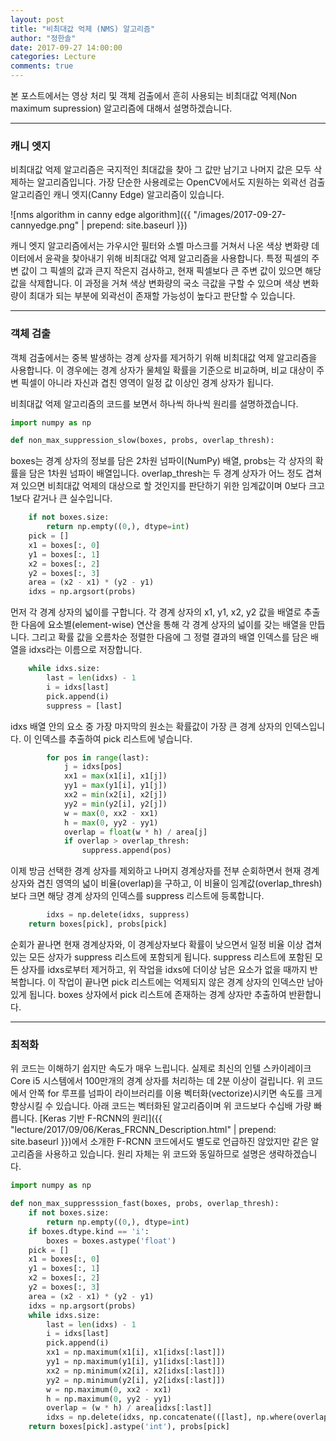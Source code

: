 ```yaml
---
layout: post
title: "비최대값 억제 (NMS) 알고리즘"
author: "정한솔"
date: 2017-09-27 14:00:00
categories: Lecture
comments: true
---
```


본 포스트에서는 영상 처리 및 객체 검출에서 흔히 사용되는 비최대값 억제(Non maximum supression) 알고리즘에 대해서 설명하겠습니다.

---

### 캐니 엣지

비최대값 억제 알고리즘은 국지적인 최대값을 찾아 그 값만 남기고 나머지 값은 모두 삭제하는 알고리즘입니다. 가장 단순한 사용례로는 OpenCV에서도 지원하는 외곽선 검출 알고리즘인 캐니 엣지(Canny Edge) 알고리즘이 있습니다.

![nms algorithm in canny edge algorithm]({{ "/images/2017-09-27-cannyedge.png" | prepend: site.baseurl }})

캐니 엣지 알고리즘에서는 가우시안 필터와 소벨 마스크를 거쳐서 나온 색상 변화량 데이터에서 윤곽을 찾아내기 위해 비최대값 억제 알고리즘을 사용합니다. 특정 픽셀의 주변 값이 그 픽셀의 값과 큰지 작은지 검사하고, 현재 픽셀보다 큰 주변 값이 있으면 해당 값을 삭제합니다. 이 과정을 거쳐 색상 변화량의 국소 극값을 구할 수 있으며 색상 변화량이 최대가 되는 부분에 외곽선이 존재할 가능성이 높다고 판단할 수 있습니다.

---

### 객체 검출

객체 검출에서는 중복 발생하는 경계 상자를 제거하기 위해 비최대값 억제 알고리즘을 사용합니다. 이 경우에는 경계 상자가 물체일 확률을 기준으로 비교하며, 비교 대상이 주변 픽셀이 아니라 자신과 겹친 영역이 일정 값 이상인 경계 상자가 됩니다.

비최대값 억제 알고리즘의 코드를 보면서 하나씩 하나씩 원리를 설명하겠습니다.

```python
import numpy as np

def non_max_suppression_slow(boxes, probs, overlap_thresh):
```

boxes는 경계 상자의 정보를 담은 2차원 넘파이(NumPy) 배열, probs는 각 상자의 확률을 담은 1차원 넘파이 배열입니다. overlap_thresh는 두 경계 상자가 어느 정도 겹쳐져 있으면 비최대값 억제의 대상으로 할 것인지를 판단하기 위한 임계값이며 0보다 크고 1보다 같거나 큰 실수입니다.

```python
    if not boxes.size:
        return np.empty((0,), dtype=int)
    pick = []
    x1 = boxes[:, 0]
    y1 = boxes[:, 1]
    x2 = boxes[:, 2]
    y2 = boxes[:, 3]
    area = (x2 - x1) * (y2 - y1)
    idxs = np.argsort(probs)
```

먼저 각 경계 상자의 넓이를 구합니다. 각 경계 상자의 x1, y1, x2, y2 값을 배열로 추출한 다음에 요소별(element-wise) 연산을 통해 각 경계 상자의 넓이를 갖는 배열을 만듭니다. 그리고 확률 값을 오름차순 정렬한 다음에 그 정렬 결과의 배열 인덱스를 담은 배열을 idxs라는 이름으로 저장합니다.
 
```python
    while idxs.size:
        last = len(idxs) - 1
        i = idxs[last]
        pick.append(i)
        suppress = [last]
```

idxs 배열 안의 요소 중 가장 마지막의 원소는 확률값이 가장 큰 경계 상자의 인덱스입니다. 이 인덱스를 추출하여 pick 리스트에 넣습니다.

```python
        for pos in range(last):
            j = idxs[pos]
            xx1 = max(x1[i], x1[j])
            yy1 = max(y1[i], y1[j])
            xx2 = min(x2[i], x2[j])
            yy2 = min(y2[i], y2[j])
            w = max(0, xx2 - xx1)
            h = max(0, yy2 - yy1)
            overlap = float(w * h) / area[j]
            if overlap > overlap_thresh:
                suppress.append(pos)
```

이제 방금 선택한 경계 상자를 제외하고 나머지 경계상자를 전부 순회하면서 현재 경계상자와 겹친 영역의 넓이 비율(overlap)을 구하고, 이 비율이 임계값(overlap_thresh)보다 크면 해당 경계 상자의 인덱스를 suppress 리스트에 등록합니다.

```python
        idxs = np.delete(idxs, suppress)
    return boxes[pick], probs[pick]
```

순회가 끝나면 현재 경계상자와, 이 경계상자보다 확률이 낮으면서 일정 비율 이상 겹쳐있는 모든 상자가 suppress 리스트에 포함되게 됩니다. suppress 리스트에 포함된 모든 상자를 idxs로부터 제거하고, 위 작업을 idxs에 더이상 남은 요소가 없을 때까지 반복합니다. 이 작업이 끝나면 pick 리스트에는 억제되지 않은 경계 상자의 인덱스만 남아있게 됩니다. boxes 상자에서 pick 리스트에 존재하는 경계 상자만 추출하여 반환합니다.

---

### 최적화

위 코드는 이해하기 쉽지만 속도가 매우 느립니다. 실제로 최신의 인텔 스카이레이크 Core i5 시스템에서 100만개의 경계 상자를 처리하는 데 2분 이상이 걸립니다. 위 코드에서 안쪽 for 루프를 넘파이 라이브러리를 이용 벡터화(vectorize)시키면 속도를 크게 향상시킬 수 있습니다. 아래 코드는 벡터화된 알고리즘이며 위 코드보다 수십배 가량 빠릅니다. [Keras 기반 F-RCNN의 원리]({{ "lecture/2017/09/06/Keras_FRCNN_Description.html" | prepend: site.baseurl }})에서 소개한 F-RCNN 코드에서도 별도로 언급하진 않았지만 같은 알고리즘을 사용하고 있습니다. 원리 자체는 위 코드와 동일하므로 설명은 생략하겠습니다.

```python
import numpy as np

def non_max_suppresssion_fast(boxes, probs, overlap_thresh):
    if not boxes.size:
        return np.empty((0,), dtype=int)
    if boxes.dtype.kind == 'i':
        boxes = boxes.astype('float')
    pick = []
    x1 = boxes[:, 0]
    y1 = boxes[:, 1]
    x2 = boxes[:, 2]
    y2 = boxes[:, 3]
    area = (x2 - x1) * (y2 - y1)
    idxs = np.argsort(probs)
    while idxs.size:
        last = len(idxs) - 1
        i = idxs[last]
        pick.append(i)
        xx1 = np.maximum(x1[i], x1[idxs[:last]])
        yy1 = np.maximum(y1[i], y1[idxs[:last]])
        xx2 = np.minimum(x2[i], x2[idxs[:last]])
        yy2 = np.minimum(y2[i], y2[idxs[:last]])
        w = np.maximum(0, xx2 - xx1)
        h = np.maximum(0, yy2 - yy1)
        overlap = (w * h) / area[idxs[:last]]
        idxs = np.delete(idxs, np.concatenate(([last], np.where(overlap > overlap_thresh)[0])))
    return boxes[pick].astype('int'), probs[pick]
```
